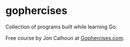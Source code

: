 # gophercises
Collection of programs built while learning Go.

Free course by Jon Calhoun at [Gophercises.com](https://gophercises.com/).
